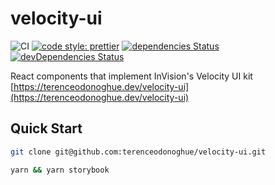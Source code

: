 # velocity-ui

![CI](https://github.com/terenceodonoghue/velocity-ui/workflows/CI/badge.svg?branch=master)
[![code style: prettier](https://img.shields.io/badge/code_style-prettier-ff69b4.svg?style=flat-square)](https://github.com/prettier/prettier)
[![dependencies Status](https://david-dm.org/terenceodonoghue/velocity-ui/status.svg)](https://david-dm.org/terenceodonoghue/velocity-ui)
[![devDependencies Status](https://david-dm.org/terenceodonoghue/velocity-ui/dev-status.svg)](https://david-dm.org/terenceodonoghue/velocity-ui?type=dev)

React components that implement InVision's Velocity UI kit [https://terenceodonoghue.dev/velocity-ui](https://terenceodonoghue.dev/velocity-ui)

## Quick Start

```bash
git clone git@github.com:terenceodonoghue/velocity-ui.git

yarn && yarn storybook
```
